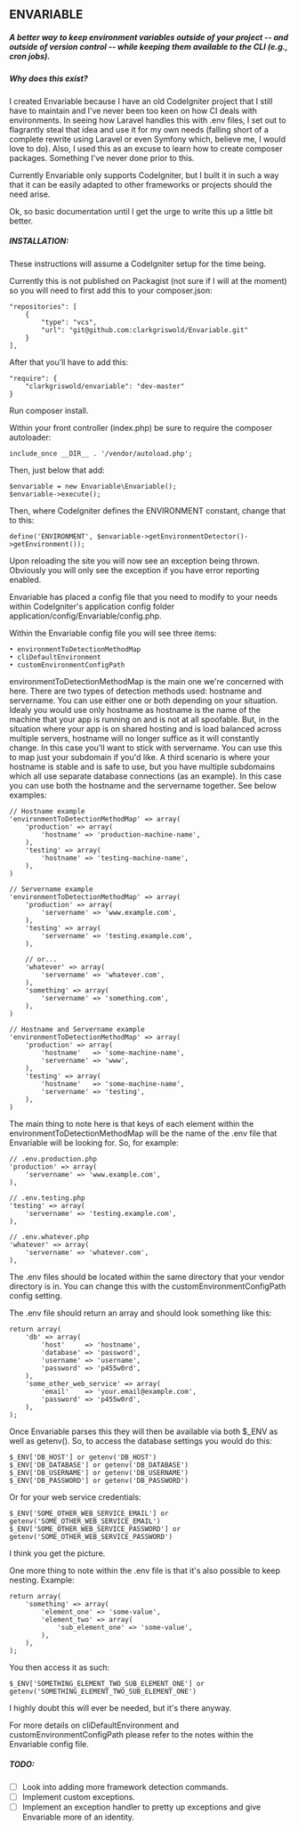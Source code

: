 ENVARIABLE
----------

##### A better way to keep environment variables outside of your project -- and outside of version control -- while keeping them available to the CLI (e.g., cron jobs).


##### Why does this exist?

I created Envariable because I have an old CodeIgniter project that I still have to maintain and I've never been too keen on how CI deals with environments. In seeing how Laravel handles this with .env files, I set out to flagrantly steal that idea and use it for my own needs (falling short of a complete rewrite using Laravel or even Symfony which, believe me, I would love to do). Also, I used this as an excuse to learn how to create composer packages. Something I've never done prior to this.

Currently Envariable only supports CodeIgniter, but I built it in such a way that it can be easily adapted to other frameworks or projects should the need arise.

Ok, so basic documentation until I get the urge to write this up a little bit better.


##### INSTALLATION:

These instructions will assume a CodeIgniter setup for the time being.

Currently this is not published on Packagist (not sure if I will at the moment) so you will need to first add this to your composer.json:

    "repositories": [
        {
            "type": "vcs",
            "url": "git@github.com:clarkgriswold/Envariable.git"
        }
    ],

After that you'll have to add this:

    "require": {
        "clarkgriswold/envariable": "dev-master"
    }


Run composer install.

Within your front controller (index.php) be sure to require the composer autoloader:

    include_once __DIR__ . '/vendor/autoload.php';

Then, just below that add:

    $envariable = new Envariable\Envariable();
    $envariable->execute();

Then, where CodeIgniter defines the ENVIRONMENT constant, change that to this:

    define('ENVIRONMENT', $envariable->getEnvironmentDetector()->getEnvironment());


Upon reloading the site you will now see an exception being thrown. Obviously you will only see the exception if you have error reporting enabled.

Envariable has placed a config file that you need to modify to your needs within CodeIgniter's application config folder application/config/Envariable/config.php.

Within the Envariable config file you will see three items:

    • environmentToDetectionMethodMap
    • cliDefaultEnvironment
    • customEnvironmentConfigPath

environmentToDetectionMethodMap is the main one we're concerned with here. There are two types of detection methods used: hostname and servername. You can use either one or both depending on your situation. Idealy you would use only hostname as hostname is the name of the machine that your app is running on and is not at all spoofable. But, in the situation where your app is on shared hosting and is load balanced across multiple servers, hostname will no longer suffice as it will constantly change. In this case you'll want to stick with servername. You can use this to map just your subdomain if you'd like. A third scenario is where your hostname is stable and is safe to use, but you have multiple subdomains which all use separate database connections (as an example). In this case you can use both the hostname and the servername together. See below examples:

    // Hostname example
    'environmentToDetectionMethodMap' => array(
        'production' => array(
            'hostname' => 'production-machine-name',
        ),
        'testing' => array(
            'hostname' => 'testing-machine-name',
        ),
    )

    // Servername example
    'environmentToDetectionMethodMap' => array(
        'production' => array(
            'servername' => 'www.example.com',
        ),
        'testing' => array(
            'servername' => 'testing.example.com',
        ),

        // or...
        'whatever' => array(
            'servername' => 'whatever.com',
        ),
        'something' => array(
            'servername' => 'something.com',
        ),
    )

    // Hostname and Servername example
    'environmentToDetectionMethodMap' => array(
        'production' => array(
            'hostname'   => 'some-machine-name',
            'servername' => 'www',
        ),
        'testing' => array(
            'hostname'   => 'some-machine-name',
            'servername' => 'testing',
        ),
    )

The main thing to note here is that keys of each element within the environmentToDetectionMethodMap will be the name of the .env file that Envariable will be looking for. So, for example:

    // .env.production.php
    'production' => array(
        'servername' => 'www.example.com',
    ),

    // .env.testing.php
    'testing' => array(
        'servername' => 'testing.example.com',
    ),

    // .env.whatever.php
    'whatever' => array(
        'servername' => 'whatever.com',
    ),

The .env files should be located within the same directory that your vendor directory is in. You can change this with the customEnvironmentConfigPath config setting.

The .env file should return an array and should look something like this:

    return array(
        'db' => array(
            'host'     => 'hostname',
            'database' => 'password',
            'username' => 'username',
            'password' => 'p455w0rd',
        ),
        'some_other_web_service' => array(
            'email'    => 'your.email@example.com',
            'password' => 'p455w0rd',
        ),
    );

Once Envariable parses this they will then be available via both $_ENV as well as getenv(). So, to access the database settings you would do this:

    $_ENV['DB_HOST'] or getenv('DB_HOST')
    $_ENV['DB_DATABASE'] or getenv('DB_DATABASE')
    $_ENV['DB_USERNAME'] or getenv('DB_USERNAME')
    $_ENV['DB_PASSWORD'] or getenv('DB_PASSWORD')

Or for your web service credentials:

    $_ENV['SOME_OTHER_WEB_SERVICE_EMAIL'] or getenv('SOME_OTHER_WEB_SERVICE_EMAIL')
    $_ENV['SOME_OTHER_WEB_SERVICE_PASSWORD'] or getenv('SOME_OTHER_WEB_SERVICE_PASSWORD')

I think you get the picture.

One more thing to note within the .env file is that it's also possible to keep nesting. Example:

    return array(
        'something' => array(
            'element_one' => 'some-value',
            'element_two' => array(
                'sub_element_one' => 'some-value',
            ),
        ),
    );

You then access it as such:

    $_ENV['SOMETHING_ELEMENT_TWO_SUB_ELEMENT_ONE'] or getenv('SOMETHING_ELEMENT_TWO_SUB_ELEMENT_ONE')

I highly doubt this will ever be needed, but it's there anyway.

For more details on cliDefaultEnvironment and customEnvironmentConfigPath please refer to the notes within the Envariable config file.


##### TODO:

* [ ] Look into adding more framework detection commands.
* [ ] Implement custom exceptions.
* [ ] Implement an exception handler to pretty up exceptions and give Envariable more of an identity.
